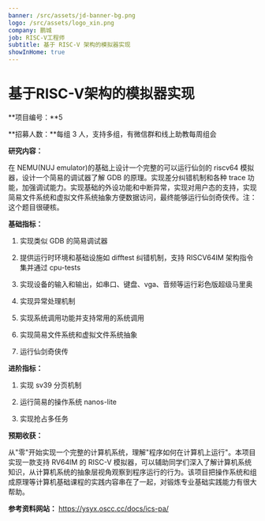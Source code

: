 ```yaml
---
banner: /src/assets/jd-banner-bg.png
logo: /src/assets/logo_xin.png
company: 鹏城
job: RISC-V工程师
subtitle: 基于 RISC-V 架构的模拟器实现
showInHome: true
---
```


# 基于RISC-V架构的模拟器实现

**项目编号：**5

**招募人数：**每组 3 人，支持多组，有微信群和线上助教每周组会

**研究内容：**

在 NEMU(NUJ emulator)的基础上设计一个完整的可以运行仙剑的 riscv64 模拟器，设计一个简易的调试器了解 GDB 的原理。实现差分纠错机制和各种 trace 功能，加强调试能力。实现基础的外设功能和中断异常，实现对用户态的支持，实现简易文件系统和虚拟文件系统抽象方便数据访问，最终能够运行仙剑奇侠传。注：这个题目很硬核。

**基础指标：**

1. 实现类似 GDB 的简易调试器
 
2. 提供运行时环境和基础设施如 difftest 纠错机制，支持 RISCV64IM 架构指令集并通过 cpu-tests
 
3. 实现设备的输入和输出，如串口、键盘、vga、音频等运行彩色版超级马里奥
 
4. 实现异常处理机制
 
5. 实现系统调用功能并支持常用的系统调用
 
6. 实现简易文件系统和虚拟文件系统抽象
 
7. 运行仙剑奇侠传
 
**进阶指标：**
 
1. 实现 sv39 分页机制
 
2. 运行简易的操作系统 nanos-lite
 
3. 实现抢占多任务

**预期收获：**

从"零"开始实现一个完整的计算机系统，理解"程序如何在计算机上运行"。本项目实现一款支持 RV64IM 的 RISC-V 模拟器，可以辅助同学们深入了解计算机系统知识，从计算机系统的抽象层视角观察到程序运行的行为。该项目把操作系统和组成原理等计算机基础课程的实践内容串在了一起，对锻炼专业基础实践能力有很大帮助。

**参考资料网站：** https://ysyx.oscc.cc/docs/ics-pa/